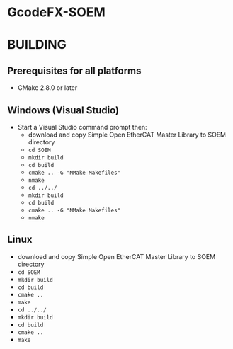 # GcodeFX-SOEM

BUILDING
========

Prerequisites for all platforms
-------------------------------
 * CMake 2.8.0 or later

Windows (Visual Studio)
-----------------------
 * Start a Visual Studio command prompt then:
   * download and copy Simple Open EtherCAT Master Library to SOEM directory
   * `cd SOEM`
   * `mkdir build`
   * `cd build`
   * `cmake .. -G "NMake Makefiles"`
   * `nmake`
   * `cd ../../`
   * `mkdir build`
   * `cd build`
   * `cmake .. -G "NMake Makefiles"`
   * `nmake`

Linux
-----
   * download and copy Simple Open EtherCAT Master Library to SOEM directory
   * `cd SOEM`
   * `mkdir build`
   * `cd build`
   * `cmake ..`
   * `make`
   * `cd ../../`
   * `mkdir build`
   * `cd build`
   * `cmake ..`
   * `make`
